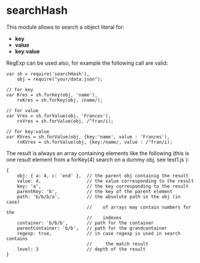 # searchHash  

This module allows to search a object literal for:
- **key**
- **value**
- **key**:**value**

RegExp can be used also, for example the following call are valid:

```
var sh = require('searchHash'),
    obj = require("your/data.json");

// for key
var Kres = sh.forKey(obj, 'name'),
    rxKres = sh.forKey(obj, /name/);

// for value
var Vres = sh.forValue(obj, 'Frances'),
    rxVres = sh.forValue(obj, /^fran/i);

// for key:value
var KVres = sh.forValue(obj, {key:'name', value : 'Frances'),
    rxKVres = sh.forValue(obj, {key:/name/, value : /^fran/i);  

```


The result is always an array containing elements like the following (this is one result element from a forKey(4) search on a dummy obj, see test1.js ):

```
{ 
    obj: { a: 4, c: 'end' },  // the parent obj containig the result
    value: 4,                 // the value corresponding to the result
    key: 'a',                 // the key corresponding to the result
    parentKey: 'b',           // the key of the parent element
    path: 'b/b/b/a',          // the absolute path in the obj (in case)
                              //    of arrays may contain numbers for the 
                              //    indexes
    container: 'b/b/b',       // path for the container
    parentContainer: 'b/b',   // path for the grandcontainer
    regexp: true,             // in case regexp is used in search contains 
                              //     the match result
    level: 3                  // depth of the result
}
```